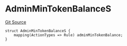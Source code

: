# AdminMinTokenBalanceS
[Git Source](https://github.com/thrackle-io/tron/blob/898ac13e9c0d669d38da44f8bf60a26e9528ba9b/src/client/token/handler/diamond/RuleStorage.sol)


```solidity
struct AdminMinTokenBalanceS {
    mapping(ActionTypes => Rule) adminMinTokenBalance;
}
```

